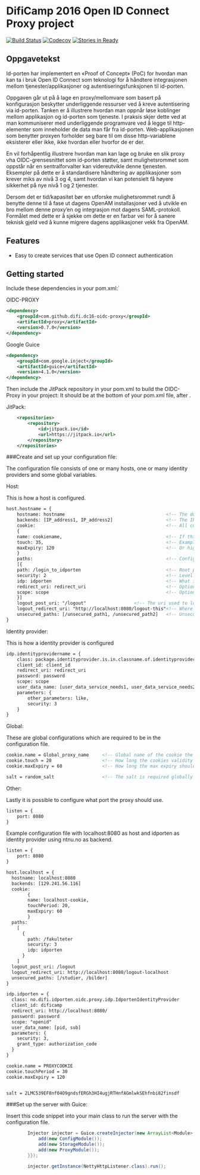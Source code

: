 # DifiCamp 2016 Open ID Connect Proxy project

[![Build Status](https://travis-ci.org/difi/dc16-oidc-proxy.svg?branch=master)](https://travis-ci.org/difi/dc16-oidc-proxy)
[![Codecov](https://codecov.io/gh/difi/dc16-oidc-proxy/branch/master/graph/badge.svg)](https://codecov.io/gh/difi/dc16-oidc-proxy)
[![Stories in Ready](https://badge.waffle.io/difi/dc16-oidc-proxy.png?label=ready&title=Ready)](https://waffle.io/difi/dc16-oidc-proxy)

## Oppgavetekst

Id-porten har implementert en «Proof of Concept» (PoC) for hvordan man kan ta i bruk Open ID Connect som teknologi for å håndtere integrasjonen mellom tjenester/applikasjoner og autentiseringsfunksjonen til id-porten.

Oppgaven går ut på å lage en proxy/mellomvare som basert på konfigurasjon beskytter underliggende ressurser ved å kreve autentisering via id-porten. Tanken er å illustrere hvordan man oppnår løse koblinger mellom applikasjon og id-porten som tjeneste. I praksis skjer dette ved at man kommuniserer med underliggende programvare ved å legge til http-elementer som inneholder de data man får fra id-porten. Web-applikasjonen som benytter proxyen forholder seg bare til om disse http-variablene eksisterer eller ikke, ikke hvordan eller hvorfor de er der.

En vil forhåpentlig illustrere hvordan man kan lage og bruke en slik proxy vha OIDC-grensesnittet som id-porten støtter, samt mulighetsrommet som oppstår når en sentralforvalter kan videreutvikle denne tjenesten. Eksempler på dette er å standardisere håndtering av applikasjoner som krever miks av nivå 3 og 4, samt hvordan vi kan potensielt få høyere sikkerhet på nye nivå 1 og 2 tjenester.

Dersom det er tid/kapasitet bør en utforske mulighetsrommet rundt å benytte denne til å fase ut dagens OpenAM installasjoner ved å utvikle en bro mellom denne proxy’en og integrasjon mot dagens SAML-protokoll. Formålet med dette er å sjekke om dette er en farbar vei for å sanere teknisk gjeld ved å kunne migrere dagens applikasjoner vekk fra OpenAM.

## Features

* Easy to create services that use Open ID connect authentication

## Getting started

Include these dependencies in your pom.xml:`

OIDC-PROXY
```xml
<dependency>
    <groupId>com.github.difi.dc16-oidc-proxy</groupId>
    <artifactId>proxy</artifactId>
    <version>0.7.0</version>
</dependency>
```

Google Guice
```xml
<dependency>
    <groupId>com.google.inject</groupId>
    <artifactId>guice</artifactId>
    <version>4.1.0</version>
</dependency>
```

Then include the JitPack repository in your pom.xml to build the OIDC-Proxy in your project:
It should be at the bottom of your pom.xml file, after <profiles>.

JitPack:
```xml
	<repositories>
		<repository>
		    <id>jitpack.io</id>
		    <url>https://jitpack.io</url>
		</repository>
	</repositories>
```

###Create and set up your configuration file:

The configuration file consists of one or many hosts, one or many identity providers and some global variables.

Host:

This is how a host is configured.

```xml
host.hostname = {
    hostname: hostname                                      <!-- The domain name of the host -->
    backends: [IP_address1, IP_address2]                    <!-- The IP addresses the server runs on -->
    cookie:                                                 <!-- All cookie attributes are optional in the host, but required globally in the file -->
    {               
    name: cookiename,                                       <!-- If this host requires a cookie with other needs than the global cookie -->
    touch: 35,                                              <!-- Example higher touch period -->
    maxExpiry: 120                                          <!-- Or higher max expiry -->
    }               
    paths:                                                  <!-- Configured paths are secured paths -->
    [{              
    path: /login_to_idporten                                <!-- Root path of the secured area -->
    security: 2                                             <!-- Level of security -->
    idp: idporten                                           <!-- What identity provider should be used to log in on the secured area-->
    redirect_uri: redirect_uri                              <!-- Optional in path -->
    scope: scope                                            <!-- Optional in path -->
    }]
    logout_post_uri: "/logout"				    <!-- The uri used to logout -->
    logout_redirect_uri: "http://localhost:8080/logout-this"<!-- Where the client is redirected back to when logging out -->
    unsecured_paths: [/unsecured_path1, /unsecured_path2]   <!-- Unsecured paths are paths that should not receive information about the user-->
}
```



Identity provider:

This is how a identity provider is configured

```xml
idp.identityprovidername = {
    class: package.identityprovider.is.in.classname.of.identityprovider     <!-- Which idendtity provider class should be used -->
    client_id: client_id                                                    <!-- The client_id parameter used in the request to the identity provider-->
    redirect_uri: redirect_uri                                              <!-- Where the identity provider should redirect back to. Configured in the identity provider-->    
    password: password                                                      <!-- Password parameteres used in the request towards the identity provider -->
    scope: scope                                                            <!-- The scope parameter used in the request towrads the identity provider -->
    user_data_name: [user_data_service_needs1, user_data_service_needs2]    <!-- What user data collected from the log in should be sent to the service -->
    parameters: {                                                           <!-- Parameters have to be in the idp, but does not have to contain any parameters -->
        other_parameters: like,                                             <!-- Other parameteres need in the identity provider configuration-->
        security: 3
    }
}
```

Global:

These are global configurations which are required to be in the configuration file.

```xml
cookie.name = Global_proxy_name     <!-- Global name of the cookie the proxy uses -->
cookie.touch = 20                   <!-- How long the cookies validity should be expanded every time used -->
cookie.maxExpiry = 60               <!-- How long the max expiry should be expanded every time used-->

salt = random_salt                  <!-- The salt is required globally in the conf-file -->
```

Other:

Lastly it is possible to configure what port the proxy should use.

```xml
listen = {
    port: 8080
}
```


Example configuration file with localhost:8080 as host and idporten as identity provider using ntnu.no as backend.
```xml
listen = {
    port: 8080
}

host.localhost = {
  hostname: localhost:8080
  backends: [129.241.56.116]
  cookie:
        {
        name: localhost-cookie,
        touchPeriod: 20,
        maxExpiry: 60
        }
  paths:
    [
      {
        path: /fakulteter
        security: 3
        idp: idporten
      }
    ]
  logout_post_uri: /logout
  logout_redirect_uri: http://localhost:8080/logout-localhost
  unsecured_paths: [/studier, /bilder]
}

idp.idporten = {
  class: no.difi.idporten.oidc.proxy.idp.IdportenIdentityProvider
  client_id: dificamp
  redirect_uri: http://localhost:8080/
  password: password
  scope: "openid"
  user_data_name: [pid, sub]
  parameters: {
    security: 3,
    grant_type: authorization_code
  }
}

cookie.name = PROXYCOOKIE
cookie.touchPeriod = 30
cookie.maxExpiry = 120


salt = 2LMC539EF8nf04O9gndsfERGh3HI4ugjRTHnfAGmlwkSEhfnbi82finsdf

```

###Set up the server with Guice:

Insert this code snippet into your main class to run the server with the configuration file.

```java
        Injector injector = Guice.createInjector(new ArrayList<Module>() {{
            add(new ConfigModule());
            add(new StorageModule());
            add(new ProxyModule());
        }});

        injector.getInstance(NettyHttpListener.class).run();
```

